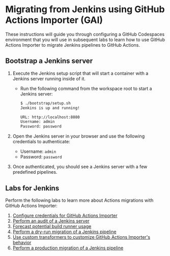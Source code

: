 # Migrating from Jenkins using GitHub Actions Importer (GAI)

These instructions will guide you through configuring a GitHub Codespaces
environment that you will use in subsequent labs to learn how to use GitHub
Actions Importer to migrate Jenkins pipelines to GitHub Actions.

## Bootstrap a Jenkins server

1. Execute the Jenkins setup script that will start a container with a Jenkins
   server running inside of it.

   - Run the following command from the workspace root to start a Jenkins
     server:

     ```bash
     $ ./bootstrap/setup.sh
     Jenkins is up and running!

     URL: http://localhost:8080
     Username: admin
     Password: password
     ```

2. Open the Jenkins server in your browser and use the following credentials to
   authenticate:

   - Username: `admin`
   - Password: `password`

3. Once authenticated, you should see a Jenkins server with a few predefined
   pipelines.

## Labs for Jenkins

Perform the following labs to learn more about Actions migrations with GitHub
Actions Importer:

1. [Configure credentials for GitHub Actions Importer](labs/1-configure.md)
2. [Perform an audit of a Jenkins server](labs/2-audit.md)
3. [Forecast potential build runner usage](labs/3-forecast.md)
4. [Perform a dry-run migration of a Jenkins pipeline](labs/4-dry-run.md)
5. [Use custom transformers to customize GitHub Actions Importer's behavior](labs/5-custom-transformers.md)
6. [Perform a production migration of a Jenkins pipeline](labs/6-migrate.md)
